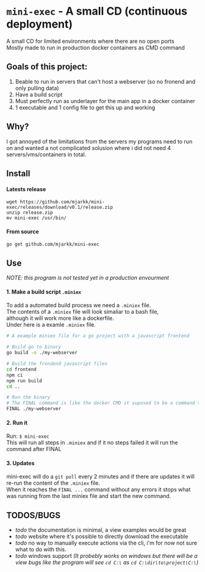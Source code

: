 # `mini-exec` - A small CD (continuous deployment)
A small CD for limited environments where there are no open ports  
Mostly made to run in production docker containers as CMD command  

## Goals of this project:
1. Beable to run in servers that can't host a webserver (so no fronend and only pulling data)
2. Have a build script
3. Must perfectly run as underlayer for the main app in a docker container
4. 1 executable and 1 config file to get this up and working

## Why?
I got annoyed of the limitations from the servers my programs need to run on and wanted a not complicated solusion where i did not need 4 servers/vms/containers in total.

## Install

#### Latests release
```
wget https://github.com/mjarkk/mini-exec/releases/download/v0.1/release.zip
unzip release.zip
mv mini-exec /usr/bin/
```

#### From source
```
go get github.com/mjarkk/mini-exec
```

## Use
*NOTE: this program is not tested yet in a production envourment*  

#### 1. Make a build script `.miniex`
To add a automated build process we need a `.miniex` file.  
The contents of a `.miniex` file will look simaliar to a bash file,  
although it will work more like a dockerfile.  
Under here is a examle `.miniex` file.  
```bash
# A example miniex file for a go project with a javascript frontend

# Build go to binary
go build -o ./my-webserver

# Build the frondend javascript files
cd frontend
npm ci
npm run build
cd ..

# Run the binary
# The FINAL command is like the docker CMD it suposed to be a command that runs forever.
FINAL ./my-webserver
```

#### 2. Run it
Run: `$ mini-exec`  
This will run all steps in `.miniex` and if it no steps failed it will run the command after FINAL

#### 3. Updates
mini-exec will do a `git pull` every 2 minutes and if there are updates it will re-run the content of the `.miniex` file.  
When it reaches the `FINAL ...` command without any errors it stops what was running from the last miniex file and start the new command.

## TODOS/BUGS
- *todo* the documentation is minimal, a view examples would be great 
- *todo* website where it's possible to directly download the executable
- *todo* no way to manually execute actions via the cli, i'm for now not sure what to do with this.
- *todo* windows support *(It probebly works on windows but there will be a view bugs like the program will see `cd C:\` as `cd C:\dir\to\project\C:\`)*
